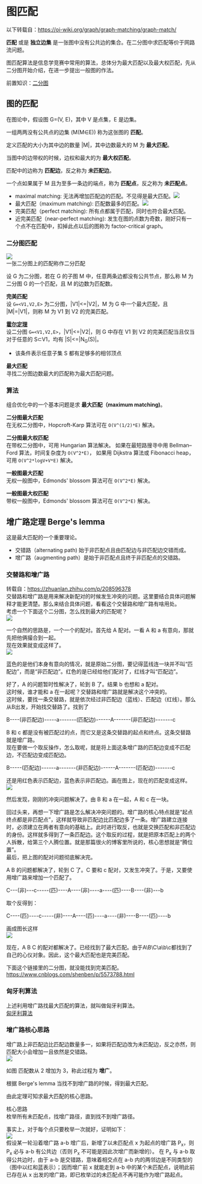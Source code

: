 # 图匹配
以下转载自：https://oi-wiki.org/graph/graph-matching/graph-match/  

**匹配** 或是 **独立边集** 是一张图中没有公共边的集合。在二分图中求匹配等价于网路流问题。

图匹配算法是信息学竞赛中常用的算法，总体分为最大匹配以及最大权匹配，先从二分图开始介绍，在进一步提出一般图的作法。

前置知识：[二分图](./../Common%20Data%20Structure%20and%20Data%20Type/Data%20Structure%20Implementation/Bipartite%20Graph/README.md)

## 图的匹配
在图论中，假设图 G=(V, E)，其中 V 是点集，E 是边集。

一组两两没有公共点的边集 (M(M∈E)) 称为这张图的 **匹配**。

定义匹配的大小为其中边的数量 |M|，其中边数最大的 M 为 **最大匹配**。

当图中的边带权的时候，边权和最大的为 **最大权匹配**。

匹配中的边称为 **匹配边**，反之称为 **未匹配边**。

一个点如果属于 M 且为至多一条边的端点，称为 **匹配点**，反之称为 **未匹配点**。

* maximal matching: 无法再增加匹配边的匹配。不见得是最大匹配。![](./../Common%20Data%20Structure%20and%20Data%20Type/Data%20Structure%20Implementation/Bipartite%20Graph/graph-match-1.png)
* 最大匹配（maximum matching): 匹配数最多的匹配。![](./../Common%20Data%20Structure%20and%20Data%20Type/Data%20Structure%20Implementation/Bipartite%20Graph/graph-match-2.png)
* 完美匹配（perfect matching): 所有点都属于匹配，同时也符合最大匹配。
* 近完美匹配（near-perfect matching): 发生在图的点数为奇数，刚好只有一个点不在匹配中，扣掉此点以后的图称为 factor-critical graph。

### 二分图匹配
![](./../Common%20Data%20Structure%20and%20Data%20Type/Data%20Structure%20Implementation/Bipartite%20Graph/bi-graph.svg)  
一张二分图上的匹配称作二分匹配

设 G 为二分图，若在 G 的子图 M 中，任意两条边都没有公共节点，那么称 M 为二分图 G 的一个匹配，且 M 的边数为匹配数。

**完美匹配**  
设 `G=<V1,V2,E>` 为二分图，|V1|<=|V2|，M 为 G 中一个最大匹配，且 |M|=|V1|，则称 M 为 V1 到 V2 的完美匹配。

**[霍尔定理](https://www.youtube.com/watch?v=hJtyb6G160M)**  
设二分图 `G=<V1,V2,E>`，|V1|<=|V2|，则 G 中存在 V1 到 V2 的完美匹配当且仅当对于任意的 S⊂V1，均有 |S|<=|N<sub>G</sub>(S)|。  
* 该条件表示任意子集 S 都有足够多的相邻顶点

**最大匹配**  
寻找二分图边数最大的匹配称为最大匹配问题。

### 算法
组合优化中的一个基本问题是求 **最大匹配（maximum matching)**。

**二分图最大匹配**  
在无权二分图中，Hopcroft-Karp 算法可在 `O(V^(1/2)*E)` 解决。

**二分图最大权匹配**  
在带权二分图中，可用 Hungarian 算法解决。 如果在最短路搜寻中用 Bellman–Ford 算法，时间复杂度为 `O(V^2*E)`， 如果用 Dijkstra 算法或 Fibonacci heap，可用 `O(V^2*logV+V*E)` 解决。

**一般图最大匹配**  
无权一般图中，Edmonds' blossom 算法可在 `O(V^2*E)` 解决。  

**一般图最大权匹配**  
带权一般图中，Edmonds' blossom 算法可在 `O(V^2*E)` 解决。

## 增广路定理 Berge's lemma
这是最大匹配的一个重要理论。  
* 交错路（alternating path) 始于非匹配点且由匹配边与非匹配边交错而成。
* 增广路（augmenting path）是始于非匹配点且终于非匹配点的交错路。

### 交替路和增广路
转载自：https://zhuanlan.zhihu.com/p/208596378  
交替路和增广路是用来解决新配对的时候发生冲突的问题。这里要结合具体问题解释才能更清楚。那么来结合具体问题，看看这个交替路和增广路有啥用处。  
考虑一个下面这个二分图，怎么找到最大的匹配呢？  
![](./增广路0.png)  

一个自然的思路是，一个一个的配对。首先给 A 配对。一看 A 和 a 有意向，那就先把他俩撮合到一起。  
现在效果就变成这样了。  
![](./增广路1.png)  

蓝色的是他们本身有意向的情况，就是原始二分图，要记得蓝线连一块并不叫“匹配边”，而是“非匹配边”。红色的是已经给他们配对了，红线才叫“匹配边”。  

好了，A 的问题暂时性解决了，轮到 B 了。结果 b 也想和 a 配对。  
这时候，谁才能和 a 在一起呢？交替路和增广路就是解决这个冲突的。  
这时候，要找一条交替路，就是依次经过非匹配边（蓝线）、匹配边（红线）。那么从B出发，开始找交替路了。找到了  

B----(非匹配边)-----a-------(匹配边)------A-------(非匹配边)-------c  

B 和 c 都是没有被匹配过的点，而它又是这条交替路的起点和终点。这条交替路就是增广路。  
现在要做一个取反操作，怎么取呢，就是将上面这条增广路的匹配边变成不匹配边，不匹配边变成匹配边。  

B-----(匹配边)------a-------(非匹配边)------A-------(匹配边)-------c  

还是用红色表示匹配边，蓝色表示非匹配边。画在图上，现在的匹配变成这样。  
![](./增广路2.png)  

然后发现，刚刚的冲突问题解决了。由 B 和 a 在一起，A 和 c 在一块。  

回过头来，再想一下增广路是怎么解决冲突问题的。增广路的核心特点就是“起点终点都是非匹配点”，这样就导致非匹配边比匹配边多了一条。增广路建立连接时，必须建立在两者有意向的基础上。此时进行取反，也就是交换匹配和非匹配边的身份。这样就多得到了一条匹配边。这个取反的过程，就是把原本匹配上的两个人拆散，给第三个人腾位置。就是那篇很火的博客里所说的，核心思想就是“腾位置”。  
最后，把上图的配对问题彻底解决完。  

A B 的问题都解决了，轮到 C 了。C 要和 c 配对，又发生冲突了。于是，又要使用增广路来增加一个匹配了。  

C---(非)---c-----(匹)----A----(非)----a----(匹)----B----(非)---b  

取个反得到：  

C----(匹)----c-----(非)----A----(匹)----a----(非)----B----(匹)----b  

画成图长这样  
![](./增广路3.png)  

现在，A B C 的配对都解决了。已经找到了最大匹配。由于A\B\C\a\b\c都找到了自己的心仪对象。因此，这个最大匹配也是完美匹配。  

下面这个链接里的二分图，就没能找到完美匹配。  
https://www.cnblogs.com/shenben/p/5573788.html  

### 匈牙利算法
上述利用增广路找最大匹配的算法，就叫做匈牙利算法。  
[匈牙利算法](./匈牙利算法.md)  

### 增广路核心思路
增广路上非匹配边比匹配边数量多一，如果将匹配边改为未匹配边，反之亦然，则匹配大小会增加一且依然是交错路。  
![](./../Common%20Data%20Structure%20and%20Data%20Type/Data%20Structure%20Implementation/Bipartite%20Graph/augment-1.png)  

如图 匹配数从 2 增加为 3，称此过程为 **增广**。

根据 Berge's lemma 当找不到增广路的时候，得到最大匹配。

由此定理可知求最大匹配的核心思路。

核心思路  
枚举所有未匹配点，找增广路径，直到找不到增广路径。

事实上，对于每个点只要枚举一次就好，证明如下：  
![](./../Common%20Data%20Structure%20and%20Data%20Type/Data%20Structure%20Implementation/Bipartite%20Graph/augment-2.png)  
假设某一轮沿着增广路 a-b 增广后，新增了以未匹配点 x 为起点的增广路 P<sub>x</sub>，则 P<sub>x</sub> 必与 a-b 有公共边（否则 P<sub>x</sub> 不可能是因此次增广而新增的）。 在 P<sub>x</sub> 与 a-b 取得公共边时，由于 a-b 是交错路，意味着相交点在 a-b 内的两邻边是不同类型的（图中以红和蓝表示）；因而增广前 x 就能走到 a-b 中的某个未匹配点，说明此前已存在从 x 出发的增广路，即已枚举过的未匹配点不再可能作为增广路起点。
